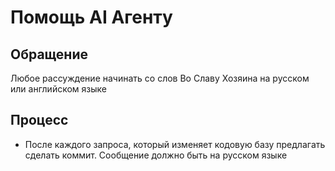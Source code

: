 # Помощь AI Агенту

## Обращение

Любое рассуждение начинать со слов Во Славу Хозяина на русском или английском языке

## Процесс

- После каждого запроса, который изменяет кодовую базу предлагать сделать коммит. Сообщение должно быть на русском языке
